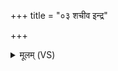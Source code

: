 +++
title = "०३ शचीव इन्द्र"

+++
<details><summary>मूलम् (VS)</summary>

शची॑व इन्द्र पुरुकृद्द्युमत्तम॒ तवेदि॒दम॒भित॑श्चेकिते॒ वसु॑। अतः॑ सं॒गृभ्या॑भिभूत॒ आ भ॑र॒ मा त्वा॑य॒तो ज॑रि॒तुः काम॑मूनयीः ॥
</details>